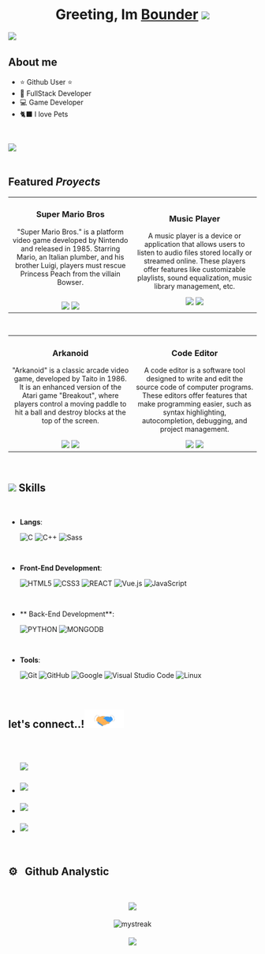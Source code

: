 <div align="center">
<h1 align="center">Greeting, Im <a href="https://Bounder.netlify.app">Bounder</a> <img src="https://media.giphy.com/media/hvRJCLFzcasrR4ia7z/giphy.gif" width="35"></h1>
</div>
<a href="https://bounder.netlify.app"><img src="https://i.imgur.com/3vP5ZpJ.png"></a>





##   About me

- ⭐ Github User ⭐
- 📱 FullStack Developer
- 💻 Game Developer
- 🐈‍⬛ I love Pets 
<br>

<img src="https://user-images.githubusercontent.com/73097560/115834477-dbab4500-a447-11eb-908a-139a6edaec5c.gif"><br><br>


## Featured *Proyects*
<table>
<tr>
<td width="50%">
<h3 align="center">Super Mario Bros </h3>
<div align="center">

<p>

</p>
<p>"Super Mario Bros." is a platform video game developed by Nintendo and released in 1985. Starring Mario, an Italian plumber, and his brother Luigi, players must rescue Princess Peach from the villain Bowser.</p>
<br>
  <a href="https://github.com/Reguineo0/Super-mario-bros" target="_blank">
<img src="https://img.shields.io/badge/CODE-ff9?style=for-the-badge&logo=github&logoColor=black"></a>
<a href="https://supermariobros-s.netlify.app" target="_blank">
<img src="https://img.shields.io/badge/-TEST-green?style=for-the-badge&color=fbfc40">
</a>
</div>
                                                                                      
</td>  

<td width="50%">
<h3 align="center">Music Player </h3>
<div align="center">                                       

<p>
</p>
<p>A music player is a device or application that allows users to listen to audio files stored locally or streamed online. These players offer features like customizable playlists, sound equalization, music library management, etc.</p>
  <a href="https://github.com/Reguineo0/Reproductor-De-Musica" target="_blank">
<img src="https://img.shields.io/badge/CODE-80ffaa?style=for-the-badge&logo=github&logoColor=black"></a>
<a href="https://reproductor-de-musica02.netlify.app" target="_blank"><img src="https://img.shields.io/badge/-TEST-green?style=for-the-badge&color=3fFD7f">
</a>
</div>                                                             
</table>                                                                                 
</div>
<br>
<table>
<tr>
<td width="50%">
<h3 align="center">Arkanoid</h3>
<div align="center">
<p>

</p>
<p>
"Arkanoid" is a classic arcade video game, developed by Taito in 1986. It is an enhanced version of the Atari game "Breakout", where players control a moving paddle to hit a ball and destroy blocks at the top of the screen.</p>
<br>
<a href="https://github.com/Reguineo0/Arkanoid" target="_blank">
	<img src="https://img.shields.io/badge/-CODE-3fFD7f?style=for-the-badge&logo=github&logoColor=black"></a>
<a href="https://arkanoido5.netlify.app" target="_blank"><img src="https://img.shields.io/badge/-TEST-green?style=for-the-badge&color=80ffaa">
</a>
</div>
                                                                                      
</td>       

<td width="50%">
<h3 align="center">Code Editor</h3>
<div align="center">
<p>

</p>
<p>A code editor is a software tool designed to write and edit the source code of computer programs. These editors offer features that make programming easier, such as syntax highlighting, autocompletion, debugging, and project management.</p>
<a href="https://github.com/Reguineo0/Live-Editor-code" target="_blank"><img src="https://img.shields.io/badge/-CODE-cfaae0?style=for-the-badge&color=fbfc40&logoColor=black&logo=github"></a>
<a href="https://live-editor-code.netlify.app" target="_blank"><img src="https://img.shields.io/badge/-TEST-BLACK?style=for-the-badge&color=ff9"></a>
</div>
                                                                                      
</td>  
</table>                                                                                 
</div>
<br>

## <img src="https://media2.giphy.com/media/QssGEmpkyEOhBCb7e1/giphy.gif?cid=ecf05e47a0n3gi1bfqntqmob8g9aid1oyj2wr3ds3mg700bl&rid=giphy.gif" width ="25"><b> Skills </b>
<br>

<p align="center">

- **Langs**:
    
    ![C](https://img.shields.io/badge/C%20-%232370ED.svg?style=for-the-badge&logo=c&logoColor=white)
    ![C++](https://img.shields.io/badge/C++%20-%2300599C.svg?style=for-the-badge&logo=c%2B%2B&logoColor=white)
    ![Sass](https://img.shields.io/badge/SASS-CC6699?style=for-the-badge&logo=SASS&logoColor=white)
<br>   
    
- **Front-End Development**:

    ![HTML5](https://img.shields.io/badge/HTML5%20-%23E34F26.svg?style=for-the-badge&logo=html5&logoColor=white)
   ![CSS3](https://img.shields.io/badge/CSS%20-%231572B6.svg?style=for-the-badge&logo=css3&logoColor=white)
      ![REACT](https://shields.io/badge/react-1c66b0?logo=react&style=for-the-badge&logoColor=white)
  ![Vue.js](https://img.shields.io/badge/Vue.js-35495E?style=for-the-badge&logo=vuedotjs&logoColor=white)
   ![JavaScript](https://img.shields.io/badge/JavaScript%20-%23F7DF1E.svg?style=for-the-badge&logo=javascript&logoColor=black)

<br>

- ** Back-End Development**:

   ![PYTHON](https://img.shields.io/badge/Python%20-%2314354C.svg?style=for-the-badge&logo=python&logoColor=white)
   ![MONGODB](https://img.shields.io/badge/-MongoDB-228013?style=for-the-badge&logo=mongodb&logoColor=FFFFFF)

<br>

- **Tools**:

    ![Git](https://img.shields.io/badge/git-%23F05033.svg?style=for-the-badge&logo=git&logoColor=white)
    ![GitHub](https://img.shields.io/badge/github-%23121011.svg?style=for-the-badge&logo=github&logoColor=white)
    ![Google](https://img.shields.io/badge/google-%234285F4.svg?style=for-the-badge&logo=google&logoColor=white)
    ![Visual Studio Code](https://img.shields.io/badge/Visual%20Studio%20Code-0078d7.svg?style=for-the-badge&logo=visual-studio-code&logoColor=white)
    ![Linux](https://img.shields.io/badge/Linux-FCC624?style=for-the-badge&logo=linux&logoColor=black) 

</p>
<br>

## <b>let's connect..!</b><img src="https://github.com/0xAbdulKhalid/0xAbdulKhalid/raw/main/assets/mdImages/handshake.gif" width ="80">
<br>
<div align='left'>
<ul>

<br>
<li  style="list-style-type: none;">
<a href="https://www.linkedin.com/in/facundo-tobias-2432662a4/" target="_blank">
	<img src="https://img.shields.io/badge/LinkedIn-0077B5?style=for-the-badge&logo=linkedin&logoColor=white" style="margin-bottom: 5px;">
</li>
<br>
<li>
<a href="https://x.com/reguineo26284" target="_blank">
	<img src="https://img.shields.io/badge/Twitter-349beb?style=for-the-badge&logo=x&logoColor=white" style="margin-bottom: 5px;"></a></li> 
	<br>
<li>
<a><img src="https://img.shields.io/badge/Bounder9-254dc4?style=for-the-badge&logo=Discord&logoColor=white" style="margin-bottom: 5px;"></a></li>
	<br>
<li>

<a href="mailto:Reguineo0@gmail.com" target="_blank">
<img src="https://img.shields.io/badge/Correo-D14836?style=for-the-badge&logo=gmail&logoColor=white" t=mail style="margin-bottom: 5px;" />
</a>
</li>
</ul>
</div>
<br>

## ⚙️ &nbsp; Github Analystic
<br><td>
<p align="center">
<img align="center" style="height:12rem;" src="https://github-readme-stats-eight-theta.vercel.app/api?username=Reguineo0&include_all_commits=true&count_private=true&show_icons=true&theme=dark#gh-dark-mode-only" >
	<br>
	<br>
<img align="center" style="height:12rem;" src="https://github-readme-streak-stats.herokuapp.com/?user=Reguineo0&theme=dark#gh-dark-mode-only" alt="mystreak">
	<br>
	<br>
<img align="center" style="height:14rem;" src="https://github-readme-stats-eight-theta.vercel.app/api/top-langs/?username=Reguineo0&layout=compact&theme=dark#gh-dark-mode-only">
</p>
</td>
<br>

